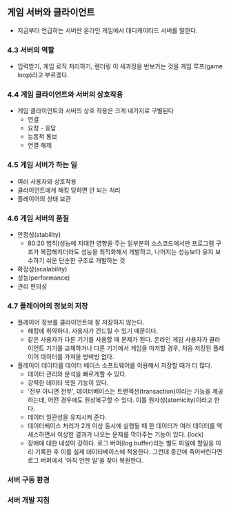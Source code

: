 ## 게임 서버와 클라이언트
- 지금부터 언급하는 서버란 온라인 게임에서 데디케이티드 서버를 말한다.

### 4.3 서버의 역할
- 입력받기, 게임 로직 처리하기, 렌더링 이 세과정을 반보가는 것을 게임 루프(game loop)라고 부르겠다.

### 4.4 게임 클라이언트와 서버의 상호작용
- 게임 클라이언트와 서버의 상호 작용은 크게 네가지로 구별된다
	- 연결
	- 요청 - 응답
	- 능동적 통보
	- 연결 해제

### 4.5 게임 서버가 하는 일
- 여러 사용자와 상호작용
- 클라이언트에게 해킹 당하면 안 되는 처리
- 플레이어의 상태 보관

### 4.6 게임 서버의 품질
- 안정성(stability)
	- 80:20 법칙(성능에 지대한 영향을 주는 일부분의 소스코드에서만 프로그램 구조가 복잡해지더라도 성능을 최적화해서 개발하고, 나머지는 성능보다 유지 보수하기 쉬운 단순한 구조로 개발하는 것
- 확장성(scalability)
- 성능(performance)
- 관리 편의성

### 4.7 플레이어의 정보의 저장
- 플레이어 정보를 클라이언트에 잘 저장하지 않는다.
	 - 해킹에 취약하다. 사용자가 건드릴 수 있기 때문이다.
	 - 같은 사용자가 다른 기기를 사용할 때 문제가 된다. 온라인 게임 사용자가 클라이언트 기기를 교체하거나 다른 기기에서 게임을 마저할 경우, 처음 저장된 플레이어 데이터를 가져올 방버빙 없다.
- 플레이어 데이터를 데이터 베이스 소프트웨어를 이용해서 저장할 때가 더 많다.
	- 데이터 관리와 분석을 빠르게할 수 있다.
	- 강력한 데이터 복원 기능이 있다.
	- '전부 아니면 전무', 데이터베이스는 트랜젝션(transaction)이라는 기능을 제공하는데, 어떤 경우에도 원상복구할 수 있다. 이를 원자성(atomicity)이라고 한다.
	- 데이터 일관성을 유지시켜 준다.
	- 데이터베이스 처리가 2개 이상 동시에 실행될 때 한 데이터가 여러 데이터를 액세스하면서 이상한 결과가 나오는 문제를 막아주는 기능이 있다. (lock)
	- 장애에 대한 내성이 강하다. 로그 버퍼(log buffer)라는 별도 파일에 할일을 미리 기록한 후 이를 실제 데이터베이스에 적용한다. 그런데 중간에 죽어버린다면 로그 버퍼에서 '아직 안한 일'을 찾아 복원한다.
### 서버 구동 환경
### 서버 개발 지침
